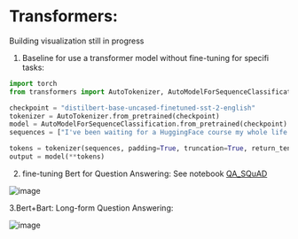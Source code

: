 # Transformers:

Building visualization still in progress

1. Baseline for use a transformer model without fine-tuning for specifi tasks:

```python
import torch
from transformers import AutoTokenizer, AutoModelForSequenceClassification

checkpoint = "distilbert-base-uncased-finetuned-sst-2-english"
tokenizer = AutoTokenizer.from_pretrained(checkpoint)
model = AutoModelForSequenceClassification.from_pretrained(checkpoint)
sequences = ["I've been waiting for a HuggingFace course my whole life.", "So have I!"]

tokens = tokenizer(sequences, padding=True, truncation=True, return_tensors="pt")
output = model(**tokens)
```
2. fine-tuning Bert for Question Answering: See notebook [QA_SQuAD](https://github.com/EthanWTL/Al-Models/blob/main/QA_SQuAD.ipynb)

![image](https://user-images.githubusercontent.com/97998419/226233347-061ec99b-7605-41da-aeb0-334203ae1385.png)


3.Bert+Bart: Long-form Question Answering:

![image](https://user-images.githubusercontent.com/97998419/226233267-736cc8ef-2987-413d-a7b4-58244da9ac2e.png)
